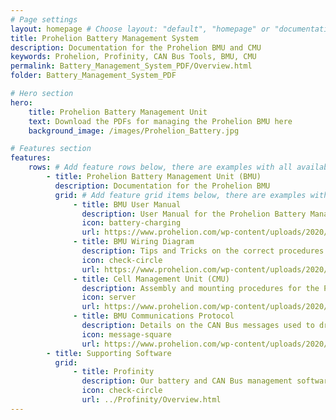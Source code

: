 ```yaml
---
# Page settings
layout: homepage # Choose layout: "default", "homepage" or "documentation-archive"
title: Prohelion Battery Management System
description: Documentation for the Prohelion BMU and CMU
keywords: Prohelion, Profinity, CAN Bus Tools, BMU, CMU
permalink: Battery_Management_System_PDF/Overview.html
folder: Battery_Management_System_PDF

# Hero section
hero:
    title: Prohelion Battery Management Unit
    text: Download the PDFs for managing the Prohelion BMU here
    background_image: /images/Prohelion_Battery.jpg

# Features section
features:
    rows: # Add feature rows below, there are examples with all available options
        - title: Prohelion Battery Management Unit (BMU)
          description: Documentation for the Prohelion BMU
          grid: # Add feature grid items below, there are examples with all available options
              - title: BMU User Manual
                description: User Manual for the Prohelion Battery Management Unit (BMU)
                icon: battery-charging
                url: https://www.prohelion.com/wp-content/uploads/2020/03/PRH67.011v3-BMS-Users-Manual.pdf
              - title: BMU Wiring Diagram
                description: Tips and Tricks on the correct procedures for wiring a Prohelion BMU
                icon: check-circle
                url: https://www.prohelion.com/wp-content/uploads/2020/03/PRH67.018v4_BMU_Wiring_Diagram.pdf
              - title: Cell Management Unit (CMU)
                description: Assembly and mounting procedures for the Prohelion CMU and wiring harness
                icon: server
                url: https://www.prohelion.com/wp-content/uploads/2020/03/PRH67.006v3-Assembly-Procedure-CMU-Cell-Wiring.pdf
              - title: BMU Communications Protocol
                description: Details on the CAN Bus messages used to drive the Prohelion BMU
                icon: message-square
                url: https://www.prohelion.com/wp-content/uploads/2020/03/PRH67.010v2-BMS-BMU-Communications-Protocol.pdf           
        - title: Supporting Software          
          grid:
              - title: Profinity
                description: Our battery and CAN Bus management software solution.
                icon: check-circle
                url: ../Profinity/Overview.html
---
```

